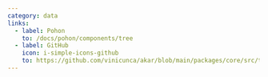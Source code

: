 ```yaml
---
category: data
links:
  - label: Pohon
    to: /docs/pohon/components/tree
  - label: GitHub
    icon: i-simple-icons-github
    to: https://github.com/vinicunca/akar/blob/main/packages/core/src/tree/index.ts
---
```

